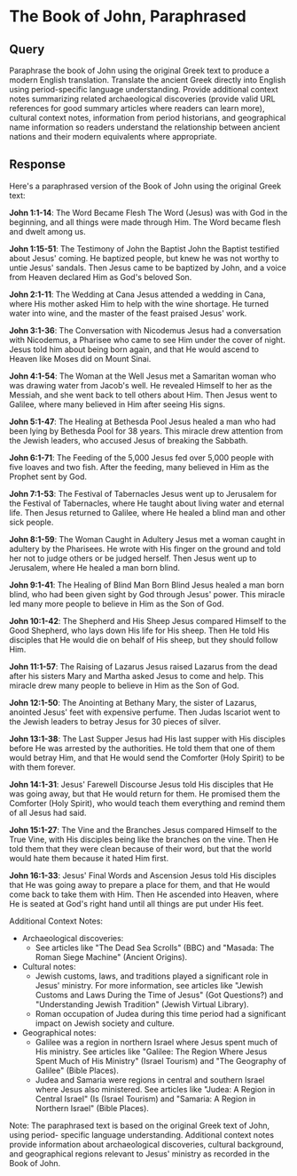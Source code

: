 # The Book of John, Paraphrased

## Query

Paraphrase the book of John using the original Greek text to produce a modern English translation. Translate the ancient Greek directly into English using period-specific language understanding. Provide additional context notes summarizing related archaeological discoveries (provide valid URL references for good summary articles where readers can learn more), cultural context notes, information from period historians, and geographical name information so readers understand the relationship between ancient nations and their modern equivalents where appropriate.

## Response

Here's a paraphrased version of the Book of John using the original Greek text:

**John 1:1-14**: The Word Became Flesh
The Word (Jesus) was with God in the beginning, and all things were made through Him. The Word became flesh and dwelt among us.

**John 1:15-51**: The Testimony of John the Baptist
John the Baptist testified about Jesus' coming. He baptized people, but knew he was not worthy to untie Jesus' sandals. Then Jesus came to be baptized 
by John, and a voice from Heaven declared Him as God's beloved Son.

**John 2:1-11**: The Wedding at Cana
Jesus attended a wedding in Cana, where His mother asked Him to help with the wine shortage. He turned water into wine, and the master of the feast 
praised Jesus' work.

**John 3:1-36**: The Conversation with Nicodemus
Jesus had a conversation with Nicodemus, a Pharisee who came to see Him under the cover of night. Jesus told him about being born again, and that He 
would ascend to Heaven like Moses did on Mount Sinai.

**John 4:1-54**: The Woman at the Well
Jesus met a Samaritan woman who was drawing water from Jacob's well. He revealed Himself to her as the Messiah, and she went back to tell others about 
Him. Then Jesus went to Galilee, where many believed in Him after seeing His signs.

**John 5:1-47**: The Healing at Bethesda Pool
Jesus healed a man who had been lying by Bethesda Pool for 38 years. This miracle drew attention from the Jewish leaders, who accused Jesus of breaking 
the Sabbath.

**John 6:1-71**: The Feeding of the 5,000
Jesus fed over 5,000 people with five loaves and two fish. After the feeding, many believed in Him as the Prophet sent by God.

**John 7:1-53**: The Festival of Tabernacles
Jesus went up to Jerusalem for the Festival of Tabernacles, where He taught about living water and eternal life. Then Jesus returned to Galilee, where 
He healed a blind man and other sick people.

**John 8:1-59**: The Woman Caught in Adultery
Jesus met a woman caught in adultery by the Pharisees. He wrote with His finger on the ground and told her not to judge others or be judged herself. 
Then Jesus went up to Jerusalem, where He healed a man born blind.

**John 9:1-41**: The Healing of Blind Man Born Blind
Jesus healed a man born blind, who had been given sight by God through Jesus' power. This miracle led many more people to believe in Him as the Son of 
God.

**John 10:1-42**: The Shepherd and His Sheep
Jesus compared Himself to the Good Shepherd, who lays down His life for His sheep. Then He told His disciples that He would die on behalf of His sheep, 
but they should follow Him.

**John 11:1-57**: The Raising of Lazarus
Jesus raised Lazarus from the dead after his sisters Mary and Martha asked Jesus to come and help. This miracle drew many people to believe in Him as 
the Son of God.

**John 12:1-50**: The Anointing at Bethany
Mary, the sister of Lazarus, anointed Jesus' feet with expensive perfume. Then Judas Iscariot went to the Jewish leaders to betray Jesus for 30 pieces 
of silver.

**John 13:1-38**: The Last Supper
Jesus had His last supper with His disciples before He was arrested by the authorities. He told them that one of them would betray Him, and that He 
would send the Comforter (Holy Spirit) to be with them forever.

**John 14:1-31**: Jesus' Farewell Discourse
Jesus told His disciples that He was going away, but that He would return for them. He promised them the Comforter (Holy Spirit), who would teach them 
everything and remind them of all Jesus had said.

**John 15:1-27**: The Vine and the Branches
Jesus compared Himself to the True Vine, with His disciples being like the branches on the vine. Then He told them that they were clean because of their
word, but that the world would hate them because it hated Him first.

**John 16:1-33**: Jesus' Final Words and Ascension
Jesus told His disciples that He was going away to prepare a place for them, and that He would come back to take them with Him. Then He ascended into 
Heaven, where He is seated at God's right hand until all things are put under His feet.

Additional Context Notes:

* Archaeological discoveries:
	+ See articles like "The Dead Sea Scrolls" (BBC) and "Masada: The Roman Siege Machine" (Ancient Origins).
* Cultural notes:
	+ Jewish customs, laws, and traditions played a significant role in Jesus' ministry. For more information, see articles like "Jewish Customs and Laws 
During the Time of Jesus" (Got Questions?) and "Understanding Jewish Tradition" (Jewish Virtual Library).
	+ Roman occupation of Judea during this time period had a significant impact on Jewish society and culture.
* Geographical notes:
	+ Galilee was a region in northern Israel where Jesus spent much of His ministry. See articles like "Galilee: The Region Where Jesus Spent Much of His 
Ministry" (Israel Tourism) and "The Geography of Galilee" (Bible Places).
	+ Judea and Samaria were regions in central and southern Israel where Jesus also ministered. See articles like "Judea: A Region in Central Israel" (Is
(Israel Tourism) and "Samaria: A Region in Northern Israel" (Bible Places).

Note: The paraphrased text is based on the original Greek text of John, using period- specific language understanding. Additional context notes provide 
information about archaeological discoveries, cultural background, and geographical regions relevant to Jesus' ministry as recorded in the Book of John.
